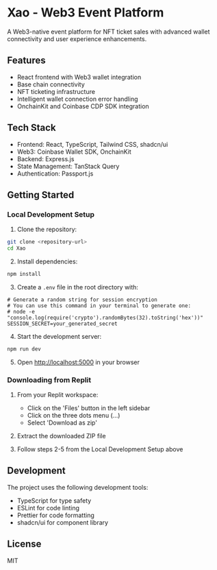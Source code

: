 # Xao - Web3 Event Platform

A Web3-native event platform for NFT ticket sales with advanced wallet connectivity and user experience enhancements.

## Features

- React frontend with Web3 wallet integration
- Base chain connectivity
- NFT ticketing infrastructure
- Intelligent wallet connection error handling
- OnchainKit and Coinbase CDP SDK integration

## Tech Stack

- Frontend: React, TypeScript, Tailwind CSS, shadcn/ui
- Web3: Coinbase Wallet SDK, OnchainKit
- Backend: Express.js
- State Management: TanStack Query
- Authentication: Passport.js

## Getting Started

### Local Development Setup

1. Clone the repository:
```bash
git clone <repository-url>
cd Xao
```

2. Install dependencies:
```bash
npm install
```

3. Create a `.env` file in the root directory with:
```env
# Generate a random string for session encryption
# You can use this command in your terminal to generate one:
# node -e "console.log(require('crypto').randomBytes(32).toString('hex'))"
SESSION_SECRET=your_generated_secret
```

4. Start the development server:
```bash
npm run dev
```

5. Open [http://localhost:5000](http://localhost:5000) in your browser

### Downloading from Replit

1. From your Replit workspace:
   - Click on the 'Files' button in the left sidebar
   - Click on the three dots menu (...)
   - Select 'Download as zip'

2. Extract the downloaded ZIP file
3. Follow steps 2-5 from the Local Development Setup above


## Development

The project uses the following development tools:

- TypeScript for type safety
- ESLint for code linting
- Prettier for code formatting
- shadcn/ui for component library

## License

MIT